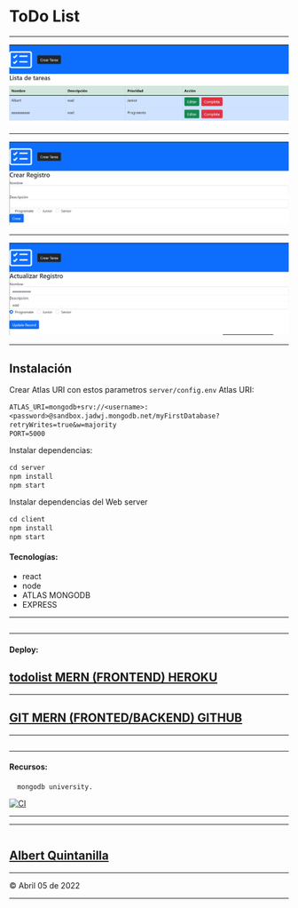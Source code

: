 # ToDo List

---
![ToDoList_Mern](./img/TodoListMERN.png  "MERN")

---

![Registro](./img/crearRegistro.png   "Registro")

---

![editar](./img/editar.png   "editar")

---

## Instalación

Crear Atlas URI con estos parametros `server/config.env` Atlas URI:
```
ATLAS_URI=mongodb+srv://<username>:<password>@sandbox.jadwj.mongodb.net/myFirstDatabase?retryWrites=true&w=majority
PORT=5000
```
Instalar dependencias:
```
cd server
npm install
npm start
```

Instalar dependencias del Web server
```
cd client
npm install
npm start
```

#### Tecnologías:

- react
- node
- ATLAS MONGODB
- EXPRESS

---
```
```
---

#### Deploy:

## [todolist MERN (FRONTEND) HEROKU](https://app-client-2.herokuapp.com/edit/624b496314f85b043d3553b3)
___
## [GIT MERN (FRONTED/BACKEND) GITHUB](https://github.com/Jhuset2003/To_Do_List)

___
```
``` 
---
#### Recursos:
      mongodb university.


[![CI](https://github.com/mongodb-developer/mern-stack-example/actions/workflows/main.yaml/badge.svg)](https://github.com/dariohimo)

---
____
```
```
## [Albert Quintanilla](https://github.com/Jhuset2003)
---
&copy; Abril 05 de 2022

---

